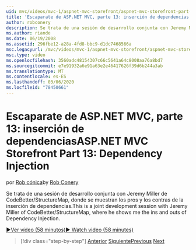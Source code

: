 ```yaml
---
uid: mvc/videos/mvc-1/aspnet-mvc-storefront/aspnet-mvc-storefront-part-13-dependency-injection
title: 'Escaparate de ASP.NET MVC, parte 13: inserción de dependencias | Microsoft Docs'
author: robconery
description: Se trata de una sesión de desarrollo conjunta con Jeremy Miller de CodeBetter/StructureMap, donde se muestran los pros y los contras de la inserción de dependencias.
ms.author: riande
ms.date: 06/19/2008
ms.assetid: 296fbe12-a28a-4fd8-bbc9-d1dc7468566a
msc.legacyurl: /mvc/videos/mvc-1/aspnet-mvc-storefront/aspnet-mvc-storefront-part-13-dependency-injection
msc.type: video
ms.openlocfilehash: 3560adc48154307c66c5641a64c8008aa76a8bd7
ms.sourcegitcommit: e7e91932a6e91a63e2e46417626f39d6b244a3ab
ms.translationtype: MT
ms.contentlocale: es-ES
ms.lasthandoff: 03/06/2020
ms.locfileid: "78450661"
---
```

# <a name="aspnet-mvc-storefront-part-13-dependency-injection"></a><span data-ttu-id="abf13-103">Escaparate de ASP.NET MVC, parte 13: inserción de dependencias</span><span class="sxs-lookup"><span data-stu-id="abf13-103">ASP.NET MVC Storefront Part 13: Dependency Injection</span></span>

<span data-ttu-id="abf13-104">por [Rob cónica](https://github.com/robconery)</span><span class="sxs-lookup"><span data-stu-id="abf13-104">by [Rob Conery](https://github.com/robconery)</span></span>

<span data-ttu-id="abf13-105">Se trata de una sesión de desarrollo conjunta con Jeremy Miller de CodeBetter/StructureMap, donde se muestran los pros y los contras de la inserción de dependencias.</span><span class="sxs-lookup"><span data-stu-id="abf13-105">This is a joint development session with Jeremy Miller of CodeBetter/StructureMap, where he shows me the ins and outs of Dependency Injection.</span></span>

[<span data-ttu-id="abf13-106">&#9654;Ver vídeo (58 minutos)</span><span class="sxs-lookup"><span data-stu-id="abf13-106">&#9654; Watch video (58 minutes)</span></span>](https://channel9.msdn.com/Blogs/ASP-NET-Site-Videos/aspnet-mvc-storefront-part-13-dependency-injection)

> [!div class="step-by-step"]
> <span data-ttu-id="abf13-107">[Anterior](aspnet-mvc-storefront-part-12-mocking.md)
> [Siguiente](aspnet-mvc-storefront-part-14-rich-client-interaction.md)</span><span class="sxs-lookup"><span data-stu-id="abf13-107">[Previous](aspnet-mvc-storefront-part-12-mocking.md)
[Next](aspnet-mvc-storefront-part-14-rich-client-interaction.md)</span></span>
